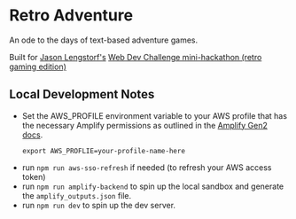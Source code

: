 # Retro Adventure

An ode to the days of text-based adventure games.

Built for [Jason Lengstorf's](https://www.learnwithjason.dev/) [Web Dev Challenge mini-hackathon \(retro gaming edition\)](https://www.learnwithjason.dev/blog/web-dev-challenge-giveaway-full-stack-amplify)

## Local Development Notes

- Set the AWS_PROFILE environment variable to your AWS profile that has the necessary Amplify permissions as outlined in the [Amplify Gen2 docs](https://docs.amplify.aws/react/start/).
  ```shell
  export AWS_PROFLIE=your-profile-name-here
  ```
- run `npm run aws-sso-refresh` if needed (to refresh your AWS access token)
- run `npm run amplify-backend` to spin up the local sandbox and generate the `amplify_outputs.json` file.
- run `npm run dev` to spin up the dev server.

